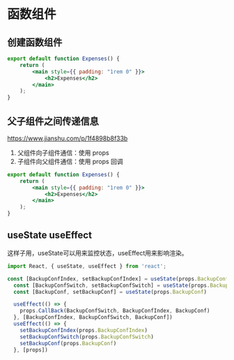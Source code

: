 # 函数组件

## 创建函数组件

```jsx
export default function Expenses() {
    return (
        <main style={{ padding: "1rem 0" }}>
            <h2>Expenses</h2>
        </main>
    );
}
```

## 父子组件之间传递信息

https://www.jianshu.com/p/1f4898b8f33b

1. 父组件向子组件通信：使用 props
2. 子组件向父组件通信：使用 props 回调

```jsx
export default function Expenses() {
    return (
        <main style={{ padding: "1rem 0" }}>
            <h2>Expenses</h2>
        </main>
    );
}
```

## useState useEffect

这样子用，useState可以用来监控状态，useEffect用来影响渲染。
```jsx
import React, { useState, useEffect } from 'react';

const [BackupConfIndex, setBackupConfIndex] = useState(props.BackupConfIndex)
  const [BackupConfSwitch, setBackupConfSwitch] = useState(props.BackupConfSwitch)
  const [BackupConf, setBackupConf] = useState(props.BackupConf)

  useEffect(() => {
    props.CallBack(BackupConfSwitch, BackupConfIndex, BackupConf)
  }, [BackupConfIndex, BackupConfSwitch, BackupConf])
  useEffect(() => { 
    setBackupConfIndex(props.BackupConfIndex)
    setBackupConfSwitch(props.BackupConfSwitch)
    setBackupConf(props.BackupConf)
  }, [props])

```